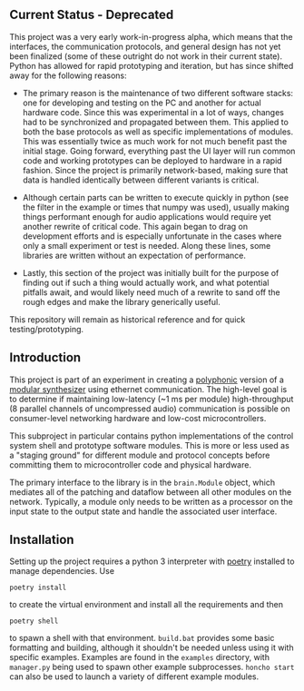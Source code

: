 Current Status - Deprecated
---------------------------

This project was a very early work-in-progress alpha, which means that the interfaces, the
communication protocols, and general design has not yet been finalized (some of these outright do
not work in their current state). Python has allowed for rapid prototyping and iteration, but has
since shifted away for the following reasons:

- The primary reason is the maintenance of two different software stacks: one for developing and
  testing on the PC and another for actual hardware code. Since this was experimental in a lot of
  ways, changes had to be synchronized and propagated between them. This applied to both the base
  protocols as well as specific implementations of modules. This was essentially twice as much work
  for not much benefit past the initial stage. Going forward, everything past the UI layer will run
  common code and working prototypes can be deployed to hardware in a rapid fashion. Since the
  project is primarily network-based, making sure that data is handled identically between different
  variants is critical.

- Although certain parts can be written to execute quickly in python (see the filter in the example
  or times that numpy was used), usually making things performant enough for audio applications
  would require yet another rewrite of critical code. This again began to drag on development
  efforts and is especially unfortunate in the cases where only a small experiment or test is
  needed. Along these lines, some libraries are written without an expectation of performance.

- Lastly, this section of the project was initially built for the purpose of finding out if such a
  thing would actually work, and what potential pitfalls await, and would likely need much of a
  rewrite to sand off the rough edges and make the library generically useful.

This repository will remain as historical reference and for quick testing/prototyping.

Introduction
------------

This project is part of an experiment in creating a
[polyphonic](https://en.wikipedia.org/wiki/Polyphony) version of a [modular
synthesizer](https://en.wikipedia.org/wiki/Modular_synthesizer) using ethernet communication. The
high-level goal is to determine if maintaining low-latency (~1 ms per module) high-throughput (8
parallel channels of uncompressed audio) communication is possible on consumer-level networking
hardware and low-cost microcontrollers.

This subproject in particular contains python implementations of the control system shell and
prototype software modules. This is more or less used as a "staging ground" for different module and
protocol concepts before committing them to microcontroller code and physical hardware.

The primary interface to the library is in the `brain.Module` object, which mediates all of the
patching and dataflow between all other modules on the network. Typically, a module only needs to be
written as a processor on the input state to the output state and handle the associated user
interface.

Installation
------------

Setting up the project requires a python 3 interpreter with [poetry](https://python-poetry.org/)
installed to manage dependencies. Use 

    poetry install

to create the virtual environment and install all the requirements and then

    poetry shell

to spawn a shell with that environment. `build.bat` provides some basic formatting and building,
although it shouldn't be needed unless using it with specific examples. Examples are found in the
`examples` directory, with `manager.py` being used to spawn other example subprocesses. `honcho
start` can also be used to launch a variety of different example modules.
